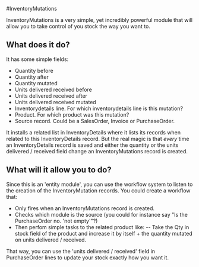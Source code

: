 #InventoryMutations

InventoryMutations is a very simple, yet incredibly powerful module that will allow you to take control of you stock the way you want to.

## What does it do?
It has some simple fields:
- Quantity before
- Quantity after
- Quantity mutated
- Units delivered received before
- Units delivered received after
- Units delivered received mutated
- Inventorydetails line. For which inventorydetails line is this mutation?
- Product. For which product was this mutation?
- Source record. Could be a SalesOrder, Invoice or PurchaseOrder.

It installs a related list in InventoryDetails where it lists its records when related to this InventoryDetails record. But the real magic is that *every* time an InventoryDetails record is saved and either the quantity or the units delivered / received field change an InventoryMutations record is created.

## What will it allow you to do?
Since this is an 'entity module', you can use the workflow system to listen to the creation of the InventoryMutation records. You could create a workflow that:
- Only fires when an InventoryMutations record is created.
- Checks which module is the source (you could for instance say "Is the PurchaseOrder no. 'not empty'"?)
- Then perfom simple tasks to the related product like:
-- Take the Qty in stock field of the product and increase it by itself + the quantity mutated on units delivered / received.

That way, you can use the 'units delivered / received' field in PurchaseOrder lines to update your stock exactly how you want it.